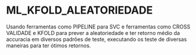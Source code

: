 # ML_KFOLD_ALEATORIEDADE
Usando ferramentas como PIPELINE para SVC e ferramentas como CROSS VALIDADE e KFOLD para prever a aleatoriedade e ter retorno médio da accuracia em diversos padrões de teste, executando os teste de diversas maneiras para ter ótimos retornos.
